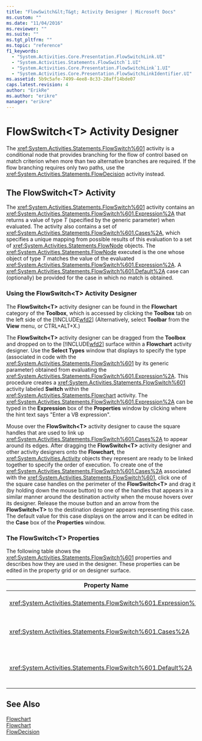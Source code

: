 ```yaml
---
title: "FlowSwitch&lt;T&gt; Activity Designer | Microsoft Docs"
ms.custom: ""
ms.date: "11/04/2016"
ms.reviewer: ""
ms.suite: ""
ms.tgt_pltfrm: ""
ms.topic: "reference"
f1_keywords: 
  - "System.Activities.Core.Presentation.FlowSwitchLink.UI"
  - "System.Activities.Statements.FlowSwitch`1.UI"
  - "System.Activities.Core.Presentation.FlowSwitchLink`1.UI"
  - "System.Activities.Core.Presentation.FlowSwitchLinkIdentifier.UI"
ms.assetid: 5b9c5afe-7499-4ee8-8c33-28aff14bde07
caps.latest.revision: 4
author: "ErikRe"
ms.author: "erikre"
manager: "erikre"
---
```

# FlowSwitch&lt;T&gt; Activity Designer
The <xref:System.Activities.Statements.FlowSwitch%601> activity is a conditional node that provides branching for the flow of control based on match criterion when more than two alternative branches are required. If the flow branching requires only two paths, use the <xref:System.Activities.Statements.FlowDecision> activity instead.  
  
## The FlowSwitch<T\> Activity  
 The <xref:System.Activities.Statements.FlowSwitch%601> activity contains an <xref:System.Activities.Statements.FlowSwitch%601.Expression%2A> that returns a value of type *T* (specified by the generic parameter) when evaluated. The activity also contains a set of <xref:System.Activities.Statements.FlowSwitch%601.Cases%2A>, which specifies a unique mapping from possible results of this evaluation to a set of <xref:System.Activities.Statements.FlowNode> objects. The <xref:System.Activities.Statements.FlowNode> executed is the one whose object of type *T* matches the value of the evaluated <xref:System.Activities.Statements.FlowSwitch%601.Expression%2A>. A <xref:System.Activities.Statements.FlowSwitch%601.Default%2A> case can (optionally) be provided for the case in which no match is obtained.  
  
### Using the FlowSwitch\<T> Activity Designer  
 The **FlowSwitch\<T>** activity designer can be found in the **Flowchart** category of the **Toolbox**, which is accessed by clicking the **Toolbox** tab on the left side of the [!INCLUDE[wfd2](../workflow-designer/includes/wfd2_md.md)] (Alternatively, select **Toolbar** from the **View** menu, or CTRL+ALT+X.)  
  
 The **FlowSwitch\<T>** activity designer can be dragged from the **Toolbox** and dropped on to the [!INCLUDE[wfd2](../workflow-designer/includes/wfd2_md.md)] surface within a **Flowchart** activity designer. Use the **Select Types** window that displays to specify the type (associated in code with the <xref:System.Activities.Statements.FlowSwitch%601> by its generic parameter) obtained from evaluating the <xref:System.Activities.Statements.FlowSwitch%601.Expression%2A>. This procedure creates a <xref:System.Activities.Statements.FlowSwitch%601> activity labeled **Switch** within the <xref:System.Activities.Statements.Flowchart> activity. The <xref:System.Activities.Statements.FlowSwitch%601.Expression%2A> can be typed in the **Expression** box of the **Properties** window by clicking where the hint text says "Enter a VB expression".  
  
 Mouse over the **FlowSwitch\<T>** activity designer to cause the square handles that are used to link up <xref:System.Activities.Statements.FlowSwitch%601.Cases%2A> to appear around its edges. After dragging the **FlowSwitch<T\>** activity designer and other activity designers onto the **Flowchart**, the <xref:System.Activities.Activity> objects they represent are ready to be linked together to specify the order of execution. To create one of the <xref:System.Activities.Statements.FlowSwitch%601.Cases%2A> associated with the <xref:System.Activities.Statements.FlowSwitch%601>, click one of the square case handles on the perimeter of the **FlowSwitch<T\>** and drag it (by holding down the mouse button) to one of the handles that appears in a similar manner around the destination activity when the mouse hovers over its designer. Release the mouse button and an arrow from the **FlowSwitch<T\>** to the destination designer appears representing this case. The default value for this case displays on the arrow and it can be edited in the **Case** box of the **Properties** window.  
  
### The FlowSwitch<T\> Properties  
 The following table shows the <xref:System.Activities.Statements.FlowSwitch%601> properties and describes how they are used in the designer. These properties can be edited in the property grid or on designer surface.  
  
|Property Name|Required|Usage|  
|-------------------|--------------|-----------|  
|<xref:System.Activities.Statements.FlowSwitch%601.Expression%2A>|True|Specifies the expression that is evaluated to determine which of the <xref:System.Activities.Statements.FlowSwitch%601.Cases%2A> to switch to in the path of execution.|  
|<xref:System.Activities.Statements.FlowSwitch%601.Cases%2A>|False|Specifies a unique mapping from possible results obtained from evaluating the <xref:System.Activities.Statements.FlowSwitch%601.Expression%2A> to a set of <xref:System.Activities.Statements.FlowNode> objects.|  
|<xref:System.Activities.Statements.FlowSwitch%601.Default%2A>|True|Specifies the mapping when the evaluation of the <xref:System.Activities.Statements.FlowSwitch%601.Expression%2A> does not match one of the values contained in the <xref:System.Activities.Statements.FlowSwitch%601.Cases%2A> object.|  
  
## See Also  
 [Flowchart](../workflow-designer/flowchart-activity-designers.md)   
 [Flowchart](../workflow-designer/flowchart-activity-designer.md)   
 [FlowDecision](../workflow-designer/flowdecision-activity-designer.md)